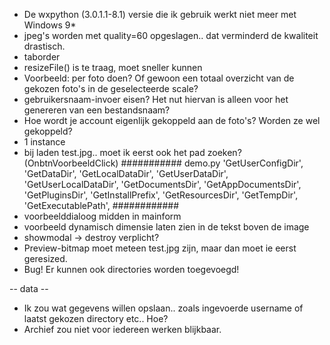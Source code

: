 - De wxpython (3.0.1.1-8.1) versie die ik gebruik werkt niet meer met Windows 9*
- jpeg's worden met quality=60 opgeslagen.. dat verminderd de kwaliteit drastisch.
- taborder
- resizeFile() is te traag, moet sneller kunnen
- Voorbeeld: per foto doen? Of gewoon een totaal overzicht van de gekozen foto's in de geselecteerde scale?
- gebruikersnaam-invoer eisen? Het nut hiervan is alleen voor het genereren van een bestandsnaam?
- Hoe wordt je account eigenlijk gekoppeld aan de foto's? Worden ze wel gekoppeld?
- 1 instance
- bij laden test.jpg.. moet ik eerst ook het pad zoeken? (OnbtnVoorbeeldClick)
########### demo.py
                  'GetUserConfigDir',
                  'GetDataDir',
                  'GetLocalDataDir',
                  'GetUserDataDir',
                  'GetUserLocalDataDir',
                  'GetDocumentsDir',
                  'GetAppDocumentsDir',
                  'GetPluginsDir',
                  'GetInstallPrefix',
                  'GetResourcesDir',
                  'GetTempDir',
                  'GetExecutablePath',
############
- voorbeelddialoog midden in mainform
- voorbeeld dynamisch dimensie laten zien in de tekst boven de image
- showmodal -> destroy verplicht?
- Preview-bitmap moet meteen test.jpg zijn, maar dan moet ie eerst geresized.
- Bug! Er kunnen ook directories worden toegevoegd!

-- data --
- Ik zou wat gegevens willen opslaan.. zoals ingevoerde username of laatst gekozen directory etc.. Hoe?
- Archief zou niet voor iedereen werken blijkbaar.
